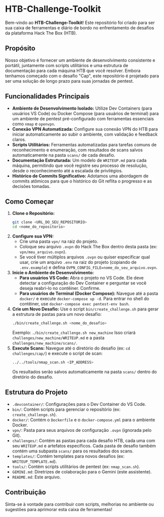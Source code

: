 # HTB-Challenge-Toolkit

Bem-vindo ao **HTB-Challenge-Toolkit**! Este repositório foi criado para ser sua caixa de ferramentas e diário de bordo no enfrentamento de desafios da plataforma Hack The Box (HTB).

## Propósito

Nosso objetivo é fornecer um ambiente de desenvolvimento consistente e portátil, juntamente com scripts utilitários e uma estrutura de documentação para cada máquina HTB que você resolver. Embora tenhamos começado com o desafio "Cap", este repositório é projetado para ser uma solução de longo prazo para suas jornadas de pentest.

## Funcionalidades Principais

*   **Ambiente de Desenvolvimento Isolado:** Utilize Dev Containers (para usuários VS Code) ou Docker Compose (para usuários de terminal) para um ambiente de pentest pré-configurado com ferramentas essenciais como `nmap` e `openvpn`.
*   **Conexão VPN Automatizada:** Configure sua conexão VPN do HTB para iniciar automaticamente ao subir o ambiente, com validação e feedback claros.
*   **Scripts Utilitários:** Ferramentas automatizadas para tarefas comuns de reconhecimento e enumeração, com resultados de scans salvos automaticamente na pasta `scans/` de cada desafio.
*   **Documentação Estruturada:** Um modelo de `WRITEUP.md` para cada máquina, permitindo que você registre seu processo de resolução, desde o reconhecimento até a escalada de privilégios.
*   **Histórico de Commits Significativo:** Adotamos uma abordagem de commits atômicos para que o histórico do Git reflita o progresso e as decisões tomadas.

## Como Começar

1.  **Clone o Repositório:**
    ```bash
    git clone <URL_DO_SEU_REPOSITORIO>
    cd <nome_do_repositorio>
    ```
2.  **Configure sua VPN:**
    *   Crie uma pasta `vpn/` na raiz do projeto.
    *   Coloque seu arquivo `.ovpn` do Hack The Box dentro desta pasta (ex: `vpn/meu_arquivo.ovpn`).
    *   Se você tiver múltiplos arquivos `.ovpn` ou quiser especificar qual usar, crie um arquivo `.env` na raiz do projeto (copiando de `.env.example`) e defina `OVPN_CONFIG_FILE=nome_do_seu_arquivo.ovpn`.
3.  **Inicie o Ambiente de Desenvolvimento:**
    *   **Para usuários VS Code:** Abra o projeto no VS Code. Ele deve detectar a configuração do Dev Container e perguntar se você deseja reabri-lo no contêiner. Confirme.
    *   **Para usuários de Terminal (Docker Compose):** Navegue até a pasta `docker/` e execute `docker-compose up -d`. Para entrar no shell do contêiner, use `docker-compose exec pentest-env bash`.
4.  **Crie um Novo Desafio:**
    Use o script `bin/create_challenge.sh` para gerar a estrutura de pastas para um novo desafio:
    ```bash
    ./bin/create_challenge.sh <nome_do_desafio>
    ```
    Exemplo: `./bin/create_challenge.sh new_machine`
    Isso criará `challenges/new_machine/WRITEUP.md` e a pasta `challenges/new_machine/scans/`.
5.  **Execute Scans:**
    Navegue até o diretório do desafio (ex: `cd challenges/cap/`) e execute o script de scan:
    ```bash
    ../../tools/nmap_scan.sh <IP_ADDRESS>
    ```
    Os resultados serão salvos automaticamente na pasta `scans/` dentro do diretório do desafio.

## Estrutura do Projeto

*   `.devcontainer/`: Configurações para o Dev Container do VS Code.
*   `bin/`: Contém scripts para gerenciar o repositório (ex: `create_challenge.sh`).
*   `docker/`: Contém o `Dockerfile` e o `docker-compose.yml` para o ambiente Docker.
*   `vpn/`: Pasta para seus arquivos de configuração `.ovpn` (ignorada pelo Git).
*   `challenges/`: Contém as pastas para cada desafio HTB, cada uma com seu `WRITEUP.md` e artefatos específicos. Cada pasta de desafio também contém uma subpasta `scans/` para os resultados dos scans.
*   `templates/`: Contém templates para novos desafios (ex: `WRITEUP_TEMPLATE.md`).
*   `tools/`: Contém scripts utilitários de pentest (ex: `nmap_scan.sh`).
*   `GEMINI.md`: Diretrizes de colaboração para o Gemini (este assistente).
*   `README.md`: Este arquivo.

## Contribuição

Sinta-se à vontade para contribuir com scripts, melhorias no ambiente ou sugestões para aprimorar esta caixa de ferramentas!
